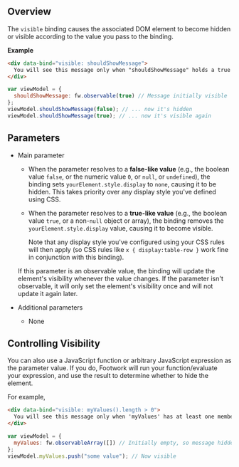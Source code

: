 ## Overview

The `visible` binding causes the associated DOM element to become hidden or visible according to the value you pass to the binding.

**Example**

```html
<div data-bind="visible: shouldShowMessage">
  You will see this message only when "shouldShowMessage" holds a true value.
</div>
```

```javascript
var viewModel = {
  shouldShowMessage: fw.observable(true) // Message initially visible
};
viewModel.shouldShowMessage(false); // ... now it's hidden
viewModel.shouldShowMessage(true); // ... now it's visible again
```

## Parameters

  * Main parameter

      * When the parameter resolves to a **false-like value** (e.g., the boolean value `false`, or the numeric value `0`, or `null`, or `undefined`), the binding sets `yourElement.style.display` to `none`, causing it to be hidden. This takes priority over any display style you've defined using CSS.

      * When the parameter resolves to a **true-like value** (e.g., the boolean value `true`, or a non-`null` object or array), the binding removes the `yourElement.style.display` value, causing it to become visible.

        Note that any display style you've configured using your CSS rules will then apply (so CSS rules like `x { display:table-row }` work fine in conjunction with this binding).

    If this parameter is an observable value, the binding will update the element's visibility whenever the value changes. If the parameter isn't observable, it will only set the element's visibility once and will not update it again later.

  * Additional parameters

      * None

## Controlling Visibility

You can also use a JavaScript function or arbitrary JavaScript expression as the parameter value. If you do, Footwork will run your function/evaluate your expression, and use the result to determine whether to hide the element.

For example,

```html
<div data-bind="visible: myValues().length > 0">
  You will see this message only when 'myValues' has at least one member.
</div>
```

```javascript
var viewModel = {
  myValues: fw.observableArray([]) // Initially empty, so message hidden
};
viewModel.myValues.push("some value"); // Now visible
```
